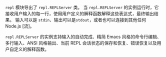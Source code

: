 
`repl` 模块导出了 `repl.REPLServer` 类。
当 `repl.REPLServer` 的实例运行时，它接收用户输入的每一行，使用用户定义的解释函数解释这些表达式，最终输出结果。
输入可以是 `stdin`、输出可以是`stdout`，或者也可以连接到其他任何 Node.js [流]。

`repl.REPLServer` 的实例支持输入的自动完成、精简 Emacs 风格的命令行编辑、多行输入、ANSI 风格输出、当前 REPL 会话状态的保存和恢复、错误恢复以及用户自定义的解释函数。

